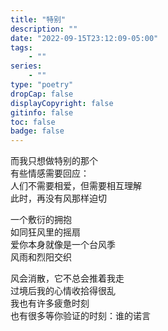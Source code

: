 ```yaml
---
title: "特别"
description: ""
date: "2022-09-15T23:12:09-05:00"
tags: 
    - ""
series: 
    - ""
type: "poetry"
dropCap: false
displayCopyright: false
gitinfo: false
toc: false
badge: false
---
```

而我只想做特别的那个  
有些情感需要回应：  
人们不需要相爱，但需要相互理解  
此时，再没有风那样迫切  

一个敷衍的拥抱  
如同狂风里的摇扇  
爱你本身就像是一个台风季  
风雨和烈阳交织  

风会消散，它不总会推着我走  
过境后我的心情收拾得很乱  
我也有许多疲惫时刻  
也有很多等你验证的时刻：谁的诺言
